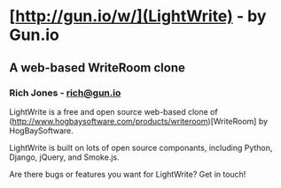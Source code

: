 # [http://gun.io/w/](LightWrite) - by Gun.io
## A web-based WriteRoom clone
### Rich Jones - rich@gun.io

LightWrite is a free and open source web-based clone of (http://www.hogbaysoftware.com/products/writeroom)[WriteRoom] by HogBaySoftware.

LightWrite is built on lots of open source componants, including Python, Django, jQuery, and Smoke.js.

Are there bugs or features you want for LightWrite? Get in touch! 
